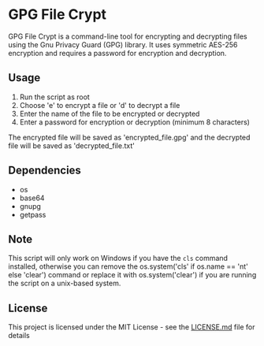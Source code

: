 # GPG File Crypt

GPG File Crypt is a command-line tool for encrypting and decrypting files using the Gnu Privacy Guard (GPG) library. It uses symmetric AES-256 encryption and requires a password for encryption and decryption.

## Usage

1. Run the script as root
2. Choose 'e' to encrypt a file or 'd' to decrypt a file
3. Enter the name of the file to be encrypted or decrypted
4. Enter a password for encryption or decryption (minimum 8 characters)

The encrypted file will be saved as 'encrypted_file.gpg' and the decrypted file will be saved as 'decrypted_file.txt'

## Dependencies
- os
- base64
- gnupg
- getpass

## Note

This script will only work on Windows if you have the `cls` command installed,  otherwise you can remove the os.system('cls' if os.name == 'nt' else 'clear') command or replace it with os.system('clear') if you are running the script on a unix-based system.

## License

This project is licensed under the MIT License - see the [LICENSE.md](LICENSE.md) file for details
